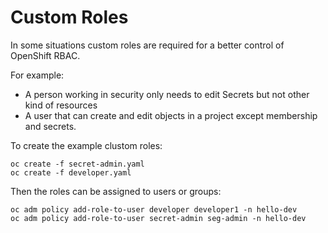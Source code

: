 # Custom Roles

In some situations custom roles are required for a better control of OpenShift RBAC.

For example:

* A person working in security only needs to edit Secrets but not other kind of resources
* A user that can create and edit objects in a project except membership and secrets.

To create the example clustom roles:

    oc create -f secret-admin.yaml 
    oc create -f developer.yaml

Then the roles can be assigned to users or groups:

    oc adm policy add-role-to-user developer developer1 -n hello-dev
    oc adm policy add-role-to-user secret-admin seg-admin -n hello-dev